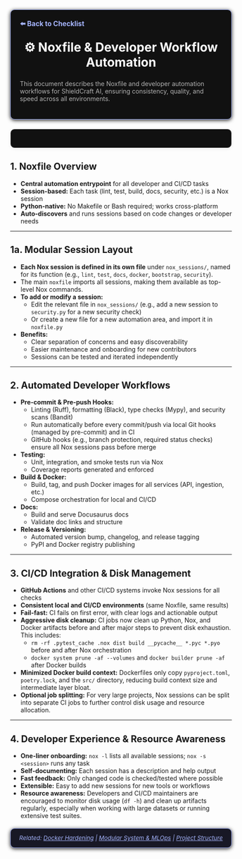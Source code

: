 <section style="border:1px solid #a5b4fc; border-radius:10px; margin:1.5em 0; box-shadow:0 2px 8px #222; padding:1.5em; background:#111; color:#fff;">
<div style="margin-bottom:1.5em;">
  <a href="./checklist.md" style="color:#a5b4fc; font-weight:bold; text-decoration:none; font-size:1.1em;">⬅️ Back to Checklist</a>
</div>
<h1 align="center" style="margin-top:0; font-size:2em;">⚙️ Noxfile & Developer Workflow Automation</h1>
<div style="margin-bottom:1.2em; color:#b3b3b3; font-size:1em;">
  This document describes the Noxfile and developer automation workflows for ShieldCraft AI, ensuring consistency, quality, and speed across all environments.
</div>
</section>

<section style="border:1px solid #e0e0e0; border-radius:10px; margin:1.5em 0; box-shadow:0 2px 8px #f0f0f0; padding:1.5em; background:#111; color:#fff;">
</section>

## 1. Noxfile Overview

*   **Central automation entrypoint** for all developer and CI/CD tasks
*   **Session-based:** Each task (lint, test, build, docs, security, etc.) is a Nox session
*   **Python-native:** No Makefile or Bash required; works cross-platform
*   **Auto-discovers** and runs sessions based on code changes or developer needs

***

## 1a. Modular Session Layout

*   **Each Nox session is defined in its own file** under `nox_sessions/`, named for its function (e.g., `lint`, `test`, `docs`, `docker`, `bootstrap`, `security`).
*   The main `noxfile` imports all sessions, making them available as top-level Nox commands.
*   **To add or modify a session:**
    *   Edit the relevant file in `nox_sessions/` (e.g., add a new session to `security.py` for a new security check)
    *   Or create a new file for a new automation area, and import it in `noxfile.py`
*   **Benefits:**
    *   Clear separation of concerns and easy discoverability
    *   Easier maintenance and onboarding for new contributors
    *   Sessions can be tested and iterated independently

***

## 2. Automated Developer Workflows

*   **Pre-commit & Pre-push Hooks:**
    *   Linting (Ruff), formatting (Black), type checks (Mypy), and security scans (Bandit)
    *   Run automatically before every commit/push via local Git hooks (managed by pre-commit) and in CI
    *   GitHub hooks (e.g., branch protection, required status checks) ensure all Nox sessions pass before merge
*   **Testing:**
    *   Unit, integration, and smoke tests run via Nox
    *   Coverage reports generated and enforced
*   **Build & Docker:**
    *   Build, tag, and push Docker images for all services (API, ingestion, etc.)
    *   Compose orchestration for local and CI/CD
*   **Docs:**
    *   Build and serve Docusaurus docs
    *   Validate doc links and structure
*   **Release & Versioning:**
    *   Automated version bump, changelog, and release tagging
    *   PyPI and Docker registry publishing

***

## 3. CI/CD Integration & Disk Management

*   **GitHub Actions** and other CI/CD systems invoke Nox sessions for all checks
*   **Consistent local and CI/CD environments** (same Noxfile, same results)
*   **Fail-fast:** CI fails on first error, with clear logs and actionable output
*   **Aggressive disk cleanup:** CI jobs now clean up Python, Nox, and Docker artifacts before and after major steps to prevent disk exhaustion. This includes:
    *   `rm -rf .pytest_cache .nox dist build __pycache__ *.pyc *.pyo` before and after Nox orchestration
    *   `docker system prune -af --volumes` and `docker builder prune -af` after Docker builds
*   **Minimized Docker build context:** Dockerfiles only copy `pyproject.toml`, `poetry.lock`, and the `src/` directory, reducing build context size and intermediate layer bloat.
*   **Optional job splitting:** For very large projects, Nox sessions can be split into separate CI jobs to further control disk usage and resource allocation.

***

## 4. Developer Experience & Resource Awareness

*   **One-liner onboarding:** `nox -l` lists all available sessions; `nox -s <session>` runs any task
*   **Self-documenting:** Each session has a description and help output
*   **Fast feedback:** Only changed code is checked/tested where possible
*   **Extensible:** Easy to add new sessions for new tools or workflows
*   **Resource awareness:** Developers and CI/CD maintainers are encouraged to monitor disk usage (`df -h`) and clean up artifacts regularly, especially when working with large datasets or running extensive test suites.

<section style="border:1px solid #a5b4fc; border-radius:10px; margin:1.5em 0; box-shadow:0 2px 8px #222; padding:1em; background:#181825; color:#a5b4fc; font-size:0.95em; text-align:center;">
  <em>Related: <a href="./docker_hardening.md" style="color:#a5b4fc;">Docker Hardening</a> | <a href="./modular_mlops_governance.md" style="color:#a5b4fc;">Modular System & MLOps</a> | <a href="./project_structure.md" style="color:#a5b4fc;">Project Structure</a></em>
</section>